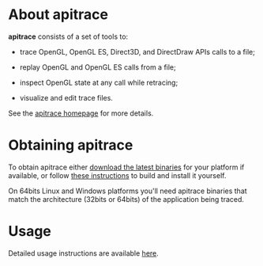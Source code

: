 About **apitrace**
==================

**apitrace** consists of a set of tools to:

* trace OpenGL, OpenGL ES, Direct3D, and DirectDraw APIs calls to a file;

* replay OpenGL and OpenGL ES calls from a file;

* inspect OpenGL state at any call while retracing;

* visualize and edit trace files.

See the [apitrace homepage](http://apitrace.github.io/) for more details.


Obtaining **apitrace**
======================

To obtain apitrace either [download the latest
binaries](http://apitrace.github.io/#download) for your platform if available,
or follow [these instructions](docs/INSTALL.markdown) to build and install it
yourself.

On 64bits Linux and Windows platforms you'll need apitrace binaries that match
the architecture (32bits or 64bits) of the application being traced.


Usage
=====

Detailed usage instructions are available [here](docs/USAGE.markdown).
